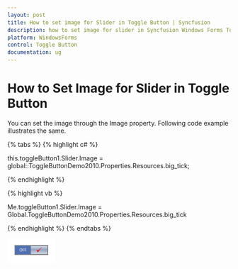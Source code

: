 ```yaml
---
layout: post
title: How to set image for Slider in Toggle Button | Syncfusion
description: how to set image for slider in Syncfusion Windows Forms Toggle Button control, its elements and more details.
platform: WindowsForms
control: Toggle Button
documentation: ug
---
```


# How to Set Image for Slider in Toggle Button

You can set the image through the Image property. Following code example illustrates the same.

{% tabs %}
{% highlight c# %}

this.toggleButton1.Slider.Image = global::ToggleButtonDemo2010.Properties.Resources.big_tick;

{% endhighlight %}

{% highlight vb %}

Me.toggleButton1.Slider.Image = Global.ToggleButtonDemo2010.Properties.Resources.big_tick

{% endhighlight %}
{% endtabs %}

![How-to-set-image-for-Slider-in-Toggle-Button_img1](How-to-set-image-for-Slider-in-Toggle-Button_images/How-to-set-image-for-Slider-in-Toggle-Button_img1.png)
